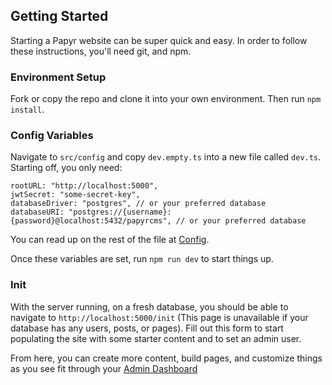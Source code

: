 ## Getting Started

Starting a Papyr website can be super quick and easy. In order to follow these instructions, you'll need git, and npm.

### Environment Setup

Fork or copy the repo and clone it into your own environment. Then run `npm install`.

### Config Variables

Navigate to `src/config` and copy `dev.empty.ts` into a new file called `dev.ts`. Starting off, you only need:

```
rootURL: "http://localhost:5000",
jwtSecret: "some-secret-key",
databaseDriver: "postgres", // or your preferred database
databaseURI: "postgres://{username}:{password}@localhost:5432/papyrcms", // or your preferred database
```

You can read up on the rest of the file at [Config](https://github.com/drkgrntt/papyr-cms/blob/master/docs/config.md).

Once these variables are set, run `npm run dev` to start things up.

### Init

With the server running, on a fresh database, you should be able to navigate to `http://localhost:5000/init` (This page is unavailable if your database has any users, posts, or pages). Fill out this form to start populating the site with some starter content and to set an admin user.

From here, you can create more content, build pages, and customize things as you see fit through your [Admin Dashboard](https://github.com/drkgrntt/papyr-cms/blob/master/docs/admin-dashboard.md)
